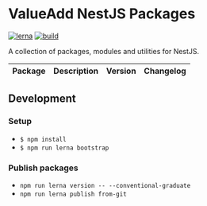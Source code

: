 # ValueAdd NestJS Packages

[![lerna](https://img.shields.io/badge/maintained%20with-lerna-cc00ff.svg)](https://lerna.js.org/)
[![build](https://github.com/valueadd-poland/nestjs-packages/workflows/MASTER%20CI/badge.svg)](https://github.com/valueadd-poland/nestjs-packages/actions?query=workflow%3A%22MASTER+CI%22)

A collection of packages, modules and utilities for NestJS.

| Package | Description | Version | Changelog |
| ------- | ----------- | ------- | --------- |


## Development

### Setup

- `$ npm install`
- `$ npm run lerna bootstrap`

### Publish packages

- `npm run lerna version -- --conventional-graduate`
- `npm run lerna publish from-git`
